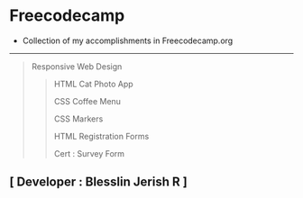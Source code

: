 # Freecodecamp

- Collection of my accomplishments in Freecodecamp.org

---
> Responsive Web Design
>>HTML Cat Photo App
>>
>>CSS Coffee Menu
>>
>>CSS Markers
>>
>>HTML Registration Forms
>>
>>Cert : Survey Form
>>
<!-- >>CSS Painting -->
## [ Developer : Blesslin Jerish R ]
